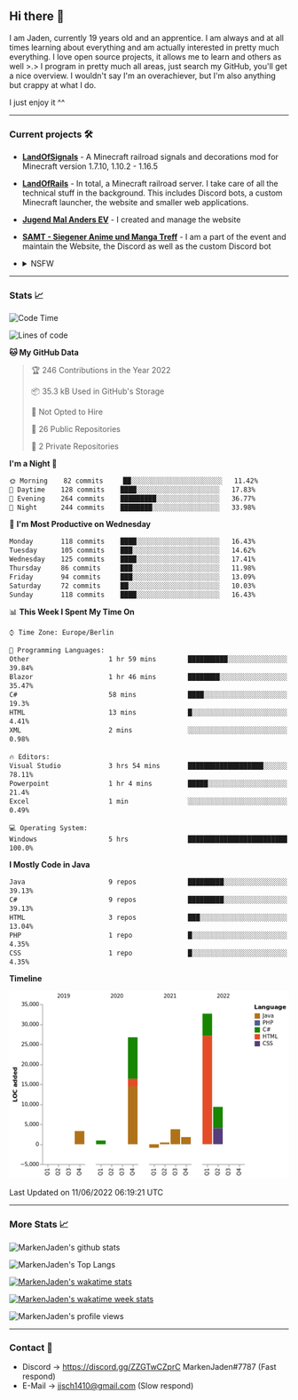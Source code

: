 ## Hi there 👋
I am Jaden, currently 19 years old and an apprentice. I am always and at all times learning about everything and am actually interested in pretty much everything. I love open source projects, it allows me to learn and others as well >.>
I program in pretty much all areas, just search my GitHub, you'll get a nice overview.
I wouldn't say I'm an overachiever, but I'm also anything but crappy at what I do.

I just enjoy it ^^

---

### Current projects 🛠

* [**LandOfSignals**](https://github.com/LandOfRails/LandOfSignals) - A Minecraft railroad signals and decorations mod for Minecraft version 1.7.10, 1.10.2 - 1.16.5
* [**LandOfRails**](https://github.com/LandOfRails) - In total, a Minecraft railroad server. I take care of all the technical stuff in the background. This includes Discord bots, a custom Minecraft launcher, the website and smaller web applications.
* [**Jugend Mal Anders EV**](https://jugendmalanders.de/) - I created and manage the website
* [**SAMT - Siegener Anime und Manga Treff**](https://github.com/Siegener-Anime-und-Manga-Treff-SAMT) - I am a part of the event and maintain the Website, the Discord as well as the custom Discord bot
* <details> 
  <summary>NSFW</summary>
  
  [**Nekos**](https://github.com/MarkenJaden/Nekos) - Website providing you with random lewd neko pics
  
</details>

---

### Stats 📈

<!--START_SECTION:waka-->
![Code Time](http://img.shields.io/badge/Code%20Time-791%20hrs%207%20mins-blue)

![Lines of code](https://img.shields.io/badge/From%20Hello%20World%20I%27ve%20Written-78%20Thousand%20lines%20of%20code-blue)

**🐱 My GitHub Data** 

> 🏆 246 Contributions in the Year 2022
 > 
> 📦 35.3 kB Used in GitHub's Storage 
 > 
> 🚫 Not Opted to Hire
 > 
> 📜 26 Public Repositories 
 > 
> 🔑 2 Private Repositories  
 > 
**I'm a Night 🦉** 

```text
🌞 Morning    82 commits     ██░░░░░░░░░░░░░░░░░░░░░░░   11.42% 
🌆 Daytime    128 commits    ████░░░░░░░░░░░░░░░░░░░░░   17.83% 
🌃 Evening    264 commits    █████████░░░░░░░░░░░░░░░░   36.77% 
🌙 Night      244 commits    ████████░░░░░░░░░░░░░░░░░   33.98%

```
📅 **I'm Most Productive on Wednesday** 

```text
Monday       118 commits    ████░░░░░░░░░░░░░░░░░░░░░   16.43% 
Tuesday      105 commits    ███░░░░░░░░░░░░░░░░░░░░░░   14.62% 
Wednesday    125 commits    ████░░░░░░░░░░░░░░░░░░░░░   17.41% 
Thursday     86 commits     ███░░░░░░░░░░░░░░░░░░░░░░   11.98% 
Friday       94 commits     ███░░░░░░░░░░░░░░░░░░░░░░   13.09% 
Saturday     72 commits     ██░░░░░░░░░░░░░░░░░░░░░░░   10.03% 
Sunday       118 commits    ████░░░░░░░░░░░░░░░░░░░░░   16.43%

```


📊 **This Week I Spent My Time On** 

```text
⌚︎ Time Zone: Europe/Berlin

💬 Programming Languages: 
Other                    1 hr 59 mins        ██████████░░░░░░░░░░░░░░░   39.84% 
Blazor                   1 hr 46 mins        ████████░░░░░░░░░░░░░░░░░   35.47% 
C#                       58 mins             ████░░░░░░░░░░░░░░░░░░░░░   19.3% 
HTML                     13 mins             █░░░░░░░░░░░░░░░░░░░░░░░░   4.41% 
XML                      2 mins              ░░░░░░░░░░░░░░░░░░░░░░░░░   0.98%

🔥 Editors: 
Visual Studio            3 hrs 54 mins       ███████████████████░░░░░░   78.11% 
Powerpoint               1 hr 4 mins         █████░░░░░░░░░░░░░░░░░░░░   21.4% 
Excel                    1 min               ░░░░░░░░░░░░░░░░░░░░░░░░░   0.49%

💻 Operating System: 
Windows                  5 hrs               █████████████████████████   100.0%

```

**I Mostly Code in Java** 

```text
Java                     9 repos             █████████░░░░░░░░░░░░░░░░   39.13% 
C#                       9 repos             █████████░░░░░░░░░░░░░░░░   39.13% 
HTML                     3 repos             ███░░░░░░░░░░░░░░░░░░░░░░   13.04% 
PHP                      1 repo              █░░░░░░░░░░░░░░░░░░░░░░░░   4.35% 
CSS                      1 repo              █░░░░░░░░░░░░░░░░░░░░░░░░   4.35%

```


**Timeline**

![Chart not found](https://raw.githubusercontent.com/MarkenJaden/MarkenJaden/main/charts/bar_graph.png) 


 Last Updated on 11/06/2022 06:19:21 UTC
<!--END_SECTION:waka-->

---

### More Stats 📈

![MarkenJaden's github stats](https://github-readme-stats.vercel.app/api?username=MarkenJaden&count_private=true&show_icons=true&theme=radical)

![MarkenJaden's Top Langs](https://github-readme-stats.vercel.app/api/top-langs/?username=MarkenJaden&theme=radical)

[![MarkenJaden's wakatime stats](https://github-readme-stats.vercel.app/api/wakatime?username=MarkenJaden&theme=radical)](https://wakatime.com/@17f322c9-222a-48b4-9e15-983c41f7aed4)

[![MarkenJaden's wakatime week stats](https://wakatime.com/badge/user/17f322c9-222a-48b4-9e15-983c41f7aed4.svg)](https://wakatime.com/@17f322c9-222a-48b4-9e15-983c41f7aed4)

<!--[![MarkenJaden's Codewars stats](https://www.codewars.com/users/MarkenJaden/badges/large)](https://www.codewars.com/users/MarkenJaden)-->

![MarkenJaden's profile views](https://komarev.com/ghpvc/?username=MarkenJaden)

---

### Contact 💌

* Discord -> https://discord.gg/ZZGTwCZprC MarkenJaden#7787 (Fast respond)
* E-Mail -> jjsch1410@gmail.com (Slow respond)



<!--
**MarkenJaden/MarkenJaden** is a ✨ _special_ ✨ repository because its `README.md` (this file) appears on your GitHub profile.

Here are some ideas to get you started:

- 🔭 I’m currently working on ...
- 🌱 I’m currently learning ...
- 👯 I’m looking to collaborate on ...
- 🤔 I’m looking for help with ...
- 💬 Ask me about ...
- 📫 How to reach me: ...
- 😄 Pronouns: ...
- ⚡ Fun fact: ...
-->
